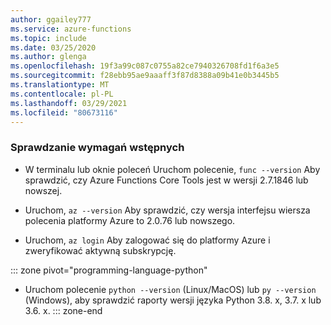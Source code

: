 ```yaml
---
author: ggailey777
ms.service: azure-functions
ms.topic: include
ms.date: 03/25/2020
ms.author: glenga
ms.openlocfilehash: 19f3a99c087c0755a82ce7940326708fd1f6a3e5
ms.sourcegitcommit: f28ebb95ae9aaaff3f87d8388a09b41e0b3445b5
ms.translationtype: MT
ms.contentlocale: pl-PL
ms.lasthandoff: 03/29/2021
ms.locfileid: "80673116"
---
```

### <a name="prerequisite-check"></a>Sprawdzanie wymagań wstępnych

+ W terminalu lub oknie poleceń Uruchom polecenie, `func --version` Aby sprawdzić, czy Azure Functions Core Tools jest w wersji 2.7.1846 lub nowszej.

+ Uruchom, `az --version` Aby sprawdzić, czy wersja interfejsu wiersza polecenia platformy Azure to 2.0.76 lub nowszego.

+ Uruchom, `az login` Aby zalogować się do platformy Azure i zweryfikować aktywną subskrypcję.

::: zone pivot="programming-language-python"  
+ Uruchom polecenie `python --version` (Linux/MacOS) lub `py --version` (Windows), aby sprawdzić raporty wersji języka Python 3.8. x, 3.7. x lub 3.6. x.
::: zone-end